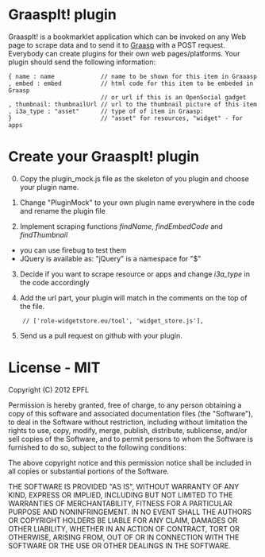 GraaspIt! plugin
================
GraaspIt! is a bookmarklet application which can be invoked on any Web
page to scrape data and to send it to [Graasp](http://graasp.epfl.ch)
with a POST request. Everybody can create plugins for their own web
pages/platforms.  Your plugin should send the following information:

    { name : name             // name to be shown for this item in Graaasp
    , embed : embed           // html code for this item to be embeded in Graasp
                              // or url if this is an OpenSocial gadget
    , thumbnail: thumbnailUrl // url to the thumbnail picture of this item
    , i3a_type : "asset"      // type of of item in Graasp:
    }                         // "asset" for resources, "widget" - for apps
 
Create your GraaspIt! plugin
============================
0. Copy the plugin_mock.js file as the skeleton of you plugin and choose your plugin name.

1. Change "PluginMock" to your own plugin name everywhere in the code and rename the plugin file

2. Implement scraping functions *findName*, *findEmbedCode* and *findThumbnail*
  - you can use firebug to test them
  - JQuery is available as: "jQuery" is a namespace for "$"

3. Decide if you want to scrape resource or apps and change *i3a_type* in
   the code accordingly

4. Add the url part, your plugin will match in the comments on the top of the file.
````
    // ['role-widgetstore.eu/tool', 'widget_store.js'],
````
5. Send us a pull request on github with your plugin.

License - MIT
=============

Copyright (C) 2012 EPFL

Permission is hereby granted, free of charge, to any person obtaining a copy of this software and
associated documentation files (the "Software"), to deal in the Software without restriction,
including without limitation the rights to use, copy, modify, merge, publish, distribute,
sublicense, and/or sell copies of the Software, and to permit persons to whom the Software is
furnished to do so, subject to the following conditions:

The above copyright notice and this permission notice shall be included in all copies or substantial
portions of the Software.

THE SOFTWARE IS PROVIDED "AS IS", WITHOUT WARRANTY OF ANY KIND, EXPRESS OR IMPLIED, INCLUDING BUT
NOT LIMITED TO THE WARRANTIES OF MERCHANTABILITY, FITNESS FOR A PARTICULAR PURPOSE AND
NONINFRINGEMENT. IN NO EVENT SHALL THE AUTHORS OR COPYRIGHT HOLDERS BE LIABLE FOR ANY CLAIM, DAMAGES
OR OTHER LIABILITY, WHETHER IN AN ACTION OF CONTRACT, TORT OR OTHERWISE, ARISING FROM, OUT OF OR IN
CONNECTION WITH THE SOFTWARE OR THE USE OR OTHER DEALINGS IN THE SOFTWARE.


